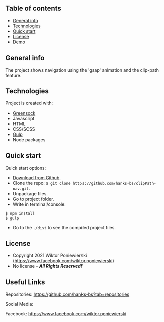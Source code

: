 ## Table of contents
* [General info](#general-info)
* [Technologies](#technologies)
* [Quick start](#quick-start)
* [License](#License)
* [Demo](https://hanks-bs.github.io/clipPath-nav/)

## General info
The project shows navigation using the 'gsap' animation and the clip-path feature.
	
## Technologies
Project is created with:
* <a href="https://greensock.com/">Greensock</a>
* Javascript
* HTML
* CSS/SCSS
* <a href="https://gulpjs.com/">Gulp</a>
* Node packages
	
## Quick start

Quick start options:

- [Download from Github](https://github.com/hanks-bs/clipPath-nav.git).
- Clone the repo: `$ git clone https://github.com/hanks-bs/clipPath-nav.git`.
- Unpackage files.
- Go to project folder.
- Write in terminal/console:

 ```
 $ npm install
 $ gulp
 ```
 
 - Go to the `./dist` to see the compiled project files.

<!-- LICENSE -->
## License
- Copyright 2021 Wiktor Poniewierski (https://www.facebook.com/wiktor.poniewierski)
- No license - ***All Rights Reserved!***

## Useful Links

Repositories: <https://github.com/hanks-bs?tab=repositories>

Social Media:

Facebook: <https://www.facebook.com/wiktor.poniewierski>
